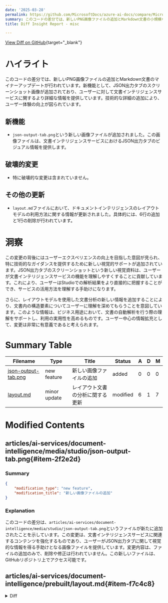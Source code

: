 ```yaml
---
date: '2025-03-28'
permalink: https://github.com/MicrosoftDocs/azure-ai-docs/compare/MicrosoftDocs:4f20510...MicrosoftDocs:86d029a
summary: このコードの差分では、新しいPNG画像ファイルの追加とMarkdown文書の小規模な更新が行われています。特に、JSON出力タブに関するスクリーンショット画像が追加され、ユーザーに文書インテリジェンスサービスの詳細な情報を提供しています。また、技術的な詳細の追加により、ユーザー体験の向上が図られています。特に破壊的な変更はなく、レイアウトモデルの利用方法に関する情報が更新されています。この変更は、ユーザーがサービスをより理解しやすくするために有意義です。
title: Diff Insight Report - misc

---
```


[View Diff on GitHub](https://github.com/MicrosoftDocs/azure-ai-docs/compare/MicrosoftDocs:4f20510...MicrosoftDocs:86d029a){target="_blank"}

# ハイライト

このコードの差分では、新しいPNG画像ファイルの追加とMarkdown文書のマイナーアップデートが行われています。新機能として、JSON出力タブのスクリーンショット画像が追加されており、ユーザーに対して文書インテリジェンスサービスに関するより詳細な情報を提供しています。技術的な詳細の追加により、ユーザー体験の向上が図られています。

## 新機能
- `json-output-tab.png`という新しい画像ファイルが追加されました。この画像ファイルは、文書インテリジェンスサービスにおけるJSON出力タブのビジュアル情報を提供します。

## 破壊的変更
- 特に破壊的な変更は含まれていません。

## その他の更新
- `layout.md`ファイルにおいて、ドキュメントインテリジェンスのレイアウトモデルの利用方法に関する情報が更新されました。具体的には、6行の追加と1行の削除が行われています。

# 洞察

この変更の背後にはユーザーエクスペリエンスの向上を目指した意図が見られ、特に技術的なガイダンスを提供するために新しい視覚的サポートが追加されています。JSON出力タブのスクリーンショットという新しい視覚資料は、ユーザーが文書インテリジェンスサービスの機能を理解しやすくすることに貢献しています。これにより、ユーザーはStudioでの解析結果をより直接的に把握することができ、サービスの活用方法を理解する手助けになります。

さらに、レイアウトモデルを使用した文書分析の新しい情報を追加することにより、文書内の構造要素についてユーザーに理解を深めてもらうことを意図しています。このような情報は、ビジネス用途において、文書の自動解析を行う際の理解をサポートし、利用の実用性を高めるものです。ユーザー中心の情報拡充として、変更は非常に有意義であると考えられます。

# Summary Table
|  Filename  | Type |    Title    | Status | A  | D  | M  |
|------------|------|-------------|--------|----|----|----|
| [json-output-tab.png](#item-2f2e2d) | new feature | 新しい画像ファイルの追加 | added | 0 | 0 | 0 | 
| [layout.md](#item-f7c4c8) | minor update | レイアウト文書の分析に関する更新 | modified | 6 | 1 | 7 | 


# Modified Contents
## articles/ai-services/document-intelligence/media/studio/json-output-tab.png{#item-2f2e2d}

### Summary

```json
{
    "modification_type": "new feature",
    "modification_title": "新しい画像ファイルの追加"
}
```

### Explanation
このコードの差分は、`articles/ai-services/document-intelligence/media/studio/json-output-tab.png`というファイルが新たに追加されたことを示しています。この変更は、文書インテリジェンスサービスに関連するコンテンツを強化するものであり、ユーザーがJSON出力タブに関して視覚的な情報を得る手助けとなる画像ファイルを提供しています。変更内容は、ファイルの追加のみで、削除や修正は行われていません。この新しいファイルは、GitHubリポジトリ上でアクセス可能です。

## articles/ai-services/document-intelligence/prebuilt/layout.md{#item-f7c4c8}

<details>
<summary>Diff</summary>
````diff
@@ -6,7 +6,7 @@ author: laujan
 manager: nitinme
 ms.service: azure-ai-document-intelligence
 ms.topic: conceptual
-ms.date: 03/17/2025
+ms.date: 03/27/2025
 ms.author: lajanuar
 ---
 
@@ -120,6 +120,11 @@ The layout model extracts structural elements from your documents. To follow are
 * [**Figures**](#figures)
 * [**Sections**](#sections)
 
+Run the sample layout document analysis within [Document Intelligence Studio](https://documentintelligence.ai.azure.com/studio), then navigate to the results tab to access the full JSON output.
+
+   :::image type="content" source="../media/studio/json-output-tab.png" alt-text="Screenshot of results JSON output tab in the Document Intelligence Studio.":::
+
+
 ### Pages
 
 The pages collection is a list of pages within the document. Each page is represented sequentially within the document and includes the orientation angle indicating if the page is rotated and the width and height (dimensions in pixels). The page units in the model output are computed as shown:
````
</details>

### Summary

```json
{
    "modification_type": "minor update",
    "modification_title": "レイアウト文書の分析に関する更新"
}
```

### Explanation
このコードの差分は、`articles/ai-services/document-intelligence/prebuilt/layout.md`ファイルの内容が変更されたことを示しています。具体的には、6行が追加され、1行が削除されています。この変更により、ドキュメントインテリジェンスのレイアウトモデルを使用した際の新しい情報が提供されています。

主な更新内容として、サンプルレイアウト文書分析をDocument Intelligence Studioで実行する方法が追加され、結果タブでJSON出力にアクセスする手順が説明されています。また、JSON出力タブのスクリーンショットを示す画像も追加されています。このような情報は、ユーザーが文書の構造要素を理解する手助けをするために有用です。全体として、この更新はユーザーに対する情報を豊かにし、実用性を向上させることを目的としています。



